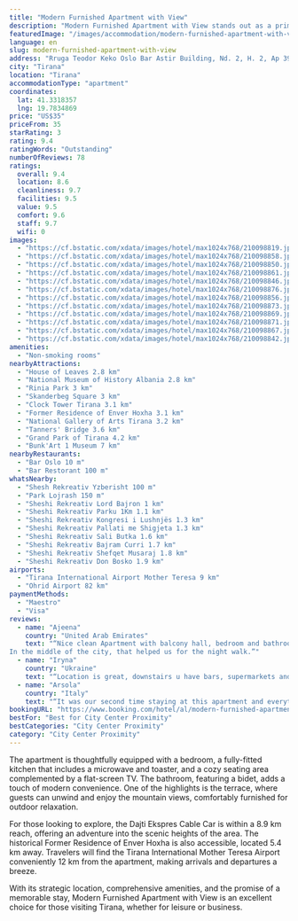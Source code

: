 ```yaml
---
title: "Modern Furnished Apartment with View"
description: "Modern Furnished Apartment with View stands out as a prime choice for travelers seeking a blend of comfort and convenience in Tirana."
featuredImage: "/images/accommodation/modern-furnished-apartment-with-view-210098819.jpg"
language: en
slug: modern-furnished-apartment-with-view
address: "Rruga Teodor Keko Oslo Bar Astir Building, Nd. 2, H. 2, Ap 39, Floor 9., 1061 Tirana, Albania"
city: "Tirana"
location: "Tirana"
accommodationType: "apartment"
coordinates:
  lat: 41.3318357
  lng: 19.7834869
price: "US$35"
priceFrom: 35
starRating: 3
rating: 9.4
ratingWords: "Outstanding"
numberOfReviews: 78
ratings:
  overall: 9.4
  location: 8.6
  cleanliness: 9.7
  facilities: 9.5
  value: 9.5
  comfort: 9.6
  staff: 9.7
  wifi: 0
images:
  - "https://cf.bstatic.com/xdata/images/hotel/max1024x768/210098819.jpg?k=d954653eea08819130e83a8f342c6353740f4fcec71dd93f10fe68d3fd699b76&o=&hp=1"
  - "https://cf.bstatic.com/xdata/images/hotel/max1024x768/210098858.jpg?k=5617cc8f3430adad4189130d13622f9c87ccb065258f4671a3ecee5954a7f668&o=&hp=1"
  - "https://cf.bstatic.com/xdata/images/hotel/max1024x768/210098850.jpg?k=854ba92e8a7f4cfc122714743ad9e941d42ab0c0ca275af37b505ef95f1f84cb&o=&hp=1"
  - "https://cf.bstatic.com/xdata/images/hotel/max1024x768/210098861.jpg?k=6cbba32a34f22f85b53793a57ec3da4e243ad6b8a75d2963ced4babc57e7d9f4&o=&hp=1"
  - "https://cf.bstatic.com/xdata/images/hotel/max1024x768/210098846.jpg?k=7d47c837ba535337d8a55d20a2e63b29b271bf64f1cc6ac398a75253fd1c76c2&o=&hp=1"
  - "https://cf.bstatic.com/xdata/images/hotel/max1024x768/210098876.jpg?k=b548564c59bb11223192b36bb7ce1bd4da32847224ef84c1f887fa0e86e465bb&o=&hp=1"
  - "https://cf.bstatic.com/xdata/images/hotel/max1024x768/210098856.jpg?k=b54c2b240ce941b6ddc9aeff7210eb4d39bb45f9679fc5715be315ae67efba8e&o=&hp=1"
  - "https://cf.bstatic.com/xdata/images/hotel/max1024x768/210098873.jpg?k=1444cc89748314e5f049b31bdfb54c2bf09f825164317cf293081f5f30ae77f8&o=&hp=1"
  - "https://cf.bstatic.com/xdata/images/hotel/max1024x768/210098869.jpg?k=de86c0c38e5929a81f97251423b2ddec5b710a93c6bc1e8e724d4daec68b1519&o=&hp=1"
  - "https://cf.bstatic.com/xdata/images/hotel/max1024x768/210098871.jpg?k=17dfe628501e9edc978472d55e3a1c4fb88b6f4b08b111dabce87f62aa263206&o=&hp=1"
  - "https://cf.bstatic.com/xdata/images/hotel/max1024x768/210098867.jpg?k=ade06a2f1497c5db350d94b684b6d92d727878969eca30fe22adff90d5ac1739&o=&hp=1"
  - "https://cf.bstatic.com/xdata/images/hotel/max1024x768/210098842.jpg?k=1fcd6dc21f906cda56a4c2394675f4fcb70be5a78d1a7e10d81147271eeccf9d&o=&hp=1"
amenities:
  - "Non-smoking rooms"
nearbyAttractions:
  - "House of Leaves 2.8 km"
  - "National Museum of History Albania 2.8 km"
  - "Rinia Park 3 km"
  - "Skanderbeg Square 3 km"
  - "Clock Tower Tirana 3.1 km"
  - "Former Residence of Enver Hoxha 3.1 km"
  - "National Gallery of Arts Tirana 3.2 km"
  - "Tanners' Bridge 3.6 km"
  - "Grand Park of Tirana 4.2 km"
  - "Bunk'Art 1 Museum 7 km"
nearbyRestaurants:
  - "Bar Oslo 10 m"
  - "Bar Restorant 100 m"
whatsNearby:
  - "Shesh Rekreativ Yzberisht 100 m"
  - "Park Lojrash 150 m"
  - "Sheshi Rekreativ Lord Bajron 1 km"
  - "Sheshi Rekreativ Parku 1Km 1.1 km"
  - "Sheshi Rekreativ Kongresi i Lushnjës 1.3 km"
  - "Sheshi Rekreativ Pallati me Shigjeta 1.3 km"
  - "Sheshi Rekreativ Sali Butka 1.6 km"
  - "Sheshi Rekreativ Bajram Curri 1.7 km"
  - "Sheshi Rekreativ Shefqet Musaraj 1.8 km"
  - "Sheshi Rekreativ Don Bosko 1.9 km"
airports:
  - "Tirana International Airport Mother Teresa 9 km"
  - "Ohrid Airport 82 km"
paymentMethods:
  - "Maestro"
  - "Visa"
reviews:
  - name: "Ajeena"
    country: "United Arab Emirates"
    text: "“Nice clean Apartment with balcony hall, bedroom and bathroom.
In the middle of the city, that helped us for the night walk.”"
  - name: "Iryna"
    country: "Ukraine"
    text: "“Location is great, downstairs u have bars, supermarkets and whatever u need u can find 2-5 min walk, the host was very friendly, helps with parking and bags, the appartment was clean and fully equipped, I like the terrace. If I will even again...”"
  - name: "Arsola"
    country: "Italy"
    text: "“It was our second time staying at this apartment and everything was great! The house has everything you might need and the host was always available!”"
bookingURL: "https://www.booking.com/hotel/al/modern-furnished-apartment-with-view.en-gb.html?aid=8035640"
bestFor: "Best for City Center Proximity"
bestCategories: "City Center Proximity"
category: "City Center Proximity"
---
```


The apartment is thoughtfully equipped with a bedroom, a fully-fitted kitchen that includes a microwave and toaster, and a cozy seating area complemented by a flat-screen TV. The bathroom, featuring a bidet, adds a touch of modern convenience. One of the highlights is the terrace, where guests can unwind and enjoy the mountain views, comfortably furnished for outdoor relaxation.

For those looking to explore, the Dajti Ekspres Cable Car is within a 8.9 km reach, offering an adventure into the scenic heights of the area. The historical Former Residence of Enver Hoxha is also accessible, located 5.4 km away. Travelers will find the Tirana International Mother Teresa Airport conveniently 12 km from the apartment, making arrivals and departures a breeze.

With its strategic location, comprehensive amenities, and the promise of a memorable stay, Modern Furnished Apartment with View is an excellent choice for those visiting Tirana, whether for leisure or business.